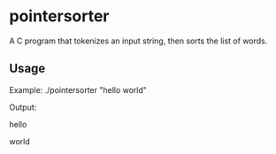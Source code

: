 # pointersorter
A C program that tokenizes an input string, then sorts the list of words.

## Usage
Example: ./pointersorter "hello world"

Output:

hello

world
